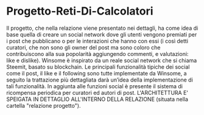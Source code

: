 # Progetto-Reti-Di-Calcolatori
Il progetto, che nella relazione viene presentato nei dettagli, ha come idea di base quella di creare un 
social network dove gli utenti vengono premiati per i post che pubblicano o per le interazioni che 
hanno con essi (i così detti curatori, che non sono gli owner del post ma sono coloro che 
contribuiscono alla sua popolarità aggiungendo commenti, e valutazioni: like e dislike). Winsome è 
inspirato da un reale social network che si chiama Steemit, basato su blockchain. Le principali 
funzionalità tipiche dei social come il post, il like e il following sono tutte implementate da Winsome, 
a seguito la trattazione più dettagliata darà un’idea della implementazione di tali funzionalità. In 
aggiunta alle funzioni social è presente il sistema di ricompensa periodica per curatori ed autori di post. 
L'ARCHITETTURA E' SPEIGATA IN DETTAGLIO ALL'INTERNO DELLA RELAZIONE (situata nella cartella "relazione 
progetto"). 

